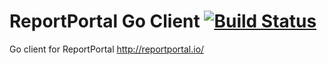 # ReportPortal Go Client [![Build Status](https://travis-ci.org/icheliadinski/client-go.svg?branch=master)](https://travis-ci.org/icheliadinski/client-go)
Go client for ReportPortal http://reportportal.io/
